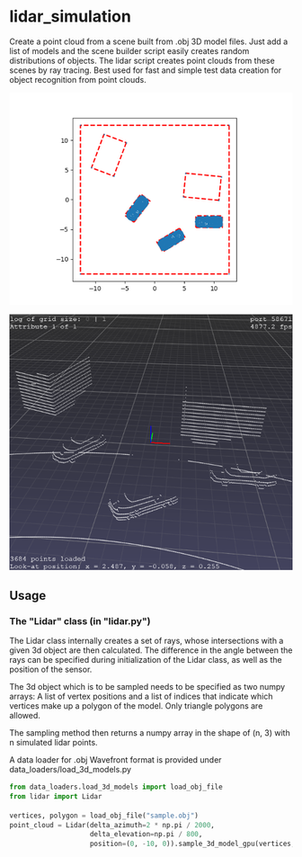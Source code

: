 lidar_simulation
================

Create a point cloud from a scene built from .obj 3D model files.
Just add a list of models and the scene builder script easily creates random distributions of objects.
The lidar script creates point clouds from these scenes by ray tracing. 
Best used for fast and simple test data creation for object recognition from point clouds.

![Sample scene](https://github.com/jae251/lidar_simulation/blob/master/sample_scene.png "Sample scene")

![Sample point cloud](https://github.com/jae251/lidar_simulation/blob/master/sample_point_cloud.png "Sample point cloud")

## Usage

### The "Lidar" class (in "lidar.py")

The Lidar class internally creates a set of rays, whose intersections with a given 3d object are then calculated.
The difference in the angle between the rays can be specified during initialization of the Lidar class,
as well as the position of the sensor.

The 3d object which is to be sampled needs to be specified as two numpy arrays: A list of vertex positions and a list of indices
that indicate which vertices make up a polygon of the model. Only triangle polygons are allowed.

The sampling method then returns a numpy array in the shape of (n, 3) with n simulated lidar points.

A data loader for .obj Wavefront format is provided under data_loaders/load_3d_models.py 

```python
from data_loaders.load_3d_models import load_obj_file
from lidar import Lidar

vertices, polygon = load_obj_file("sample.obj")
point_cloud = Lidar(delta_azimuth=2 * np.pi / 2000,
                    delta_elevation=np.pi / 800,
                    position=(0, -10, 0)).sample_3d_model_gpu(vertices, polygons)
```

